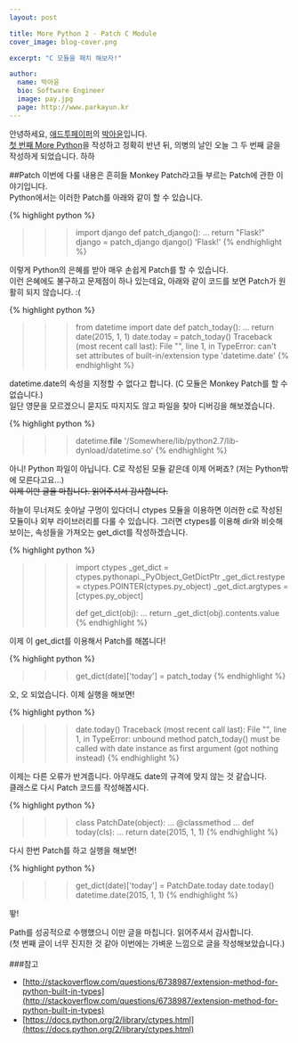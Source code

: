 ```yaml
---
layout: post

title: More Python 2 - Patch C Module
cover_image: blog-cover.png

excerpt: "C 모듈을 패치 해보자!"

author:
  name: 박아윤
  bio: Software Engineer
  image: pay.jpg
  page: http://www.parkayun.kr
---
```


안녕하세요, [애드투페이퍼](http://www.add2paper.com)의 [박아윤](http://www.parkayun.kr)입니다. <br />
[첫 번째 More Python](/2014/12/01/More-Python-1-Copy/)을 작성하고 정확히 반년 뒤, 의병의 날인 오늘 그 두 번째 글을 작성하게 되었습니다. 하하<br />

##Patch
이번에 다룰 내용은 흔히들 Monkey Patch라고들 부르는 Patch에 관한 이야기입니다.<br />
Python에서는 이러한 Patch를 아래와 같이 할 수 있습니다.

{% highlight python %}
>>> import django
>>> def patch_django():
...    return "Flask!"
>>> django = patch_django
>>> django()
'Flask!'
{% endhighlight %}

이렇게 Python의 은혜를 받아 매우 손쉽게 Patch를 할 수 있습니다. <br />
이런 은혜에도 불구하고 문제점이 하나 있는데요, 아래와 같이 코드를 보면 Patch가 원활히 되지 않습니다. :(

{% highlight python %}
>>> from datetime import date
>>> def patch_today():
...    return date(2015, 1, 1)
>>> date.today = patch_today()
Traceback (most recent call last):
  File "<stdin>", line 1, in <module>
TypeError: can't set attributes of built-in/extension type 'datetime.date'
{% endhighlight %}

datetime.date의 속성을 지정할 수 없다고 합니다. (C 모듈은 Monkey Patch를 할 수 없습니다.)<br />
일단 영문을 모르겠으니 묻지도 따지지도 않고 파일을 찾아 디버깅을 해보겠습니다.

{% highlight python %}
>>> datetime.__file__
'/Somewhere/lib/python2.7/lib-dynload/datetime.so'
{% endhighlight %}

아니! Python 파일이 아닙니다. C로 작성된 모듈 같은데 이제 어쩌죠? (저는 Python밖에 모른다고요...)<br /><del>이제 이만 글을 마칩니다. 읽어주셔서 감사합니다.</del>

하늘이 무너져도 솟아날 구멍이 있다더니 ctypes 모듈을 이용하면 이러한 c로 작성된 모듈이나 외부 라이브러리를 다룰 수 있습니다. 그러면 ctypes를 이용해 dir와 비슷해 보이는, 속성들을 가져오는 get_dict를 작성하겠습니다.

{% highlight python %}
>>> import ctypes
>>> _get_dict = ctypes.pythonapi._PyObject_GetDictPtr
>>> _get_dict.restype = ctypes.POINTER(ctypes.py_object)
>>> _get_dict.argtypes = [ctypes.py_object]
>>>
>>> def get_dict(obj):
...    return _get_dict(obj).contents.value
{% endhighlight %}

이제 이 get_dict를 이용해서 Patch를 해봅니다!

{% highlight python %}
>>> get_dict(date)['today'] = patch_today
{% endhighlight %}

오, 오 되었습니다. 이제 실행을 해보면!

{% highlight python %}
>>> date.today()
Traceback (most recent call last):
  File "<stdin>", line 1, in <module>
TypeError: unbound method patch_today() must be called with date instance as first argument (got nothing instead)
{% endhighlight %}

이제는 다른 오류가 반겨줍니다. 아무래도 date의 규격에 맞지 않는 것 같습니다.<br />클래스로 다시 Patch 코드를 작성해봅시다.

{% highlight python %}
>>> class PatchDate(object):
...    @classmethod
...    def today(cls):
...        return date(2015, 1, 1)
{% endhighlight %}

다시 한번 Patch를 하고 실행을 해보면!

{% highlight python %}
>>> get_dict(date)['today'] = PatchDate.today
>>> date.today()
datetime.date(2015, 1, 1)
{% endhighlight %}

뙇!

Path를 성공적으로 수행했으니 이만 글을 마칩니다. 읽어주셔서 감사합니다.<br />
(첫 번째 글이 너무 진지한 것 같아 이번에는 가벼운 느낌으로 글을 작성해보았습니다.)
<br />
<br />
###참고
* [http://stackoverflow.com/questions/6738987/extension-method-for-python-built-in-types](http://stackoverflow.com/questions/6738987/extension-method-for-python-built-in-types)
* [https://docs.python.org/2/library/ctypes.html](https://docs.python.org/2/library/ctypes.html)